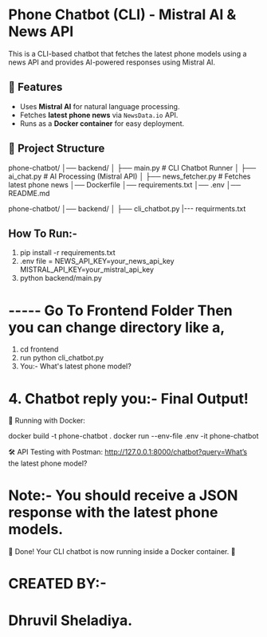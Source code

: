 # Phone Chatbot (CLI) - Mistral AI & News API

This is a CLI-based chatbot that fetches the latest phone models using a news API and provides AI-powered responses using Mistral AI.

## 🚀 Features
- Uses **Mistral AI** for natural language processing.
- Fetches **latest phone news** via `NewsData.io` API.
- Runs as a **Docker container** for easy deployment.

## 📂 Project Structure
phone-chatbot/ │── backend/ │ ├── main.py # CLI Chatbot Runner │ ├── ai_chat.py # AI Processing (Mistral API) │ ├── news_fetcher.py # Fetches latest phone news │── Dockerfile │── requirements.txt │── .env │── README.md

phone-chatbot/ │── backend/ │ ├── cli_chatbot.py |--- requirments.txt

## How To Run:- 
1. pip install -r requirements.txt
2. .env file =
 NEWS_API_KEY=your_news_api_key
 MISTRAL_API_KEY=your_mistral_api_key
3. python backend/main.py

# ----- Go To Frontend Folder Then you can change directory like a,
1. cd frontend 
2. run python cli_chatbot.py
3. You:- What's latest phone model?
# 4. Chatbot reply you:- Final Output!  

🐳 Running with Docker:

docker build -t phone-chatbot .
docker run --env-file .env -it phone-chatbot

🛠 API Testing with Postman:
http://127.0.0.1:8000/chatbot?query=What’s the latest phone model?
# Note:- You should receive a JSON response with the latest phone models.

🎉 Done! Your CLI chatbot is now running inside a Docker container. 🚀


# CREATED BY:- 
#    Dhruvil Sheladiya.



                
